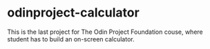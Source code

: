 # odinproject-calculator

This is the last project for The Odin Project Foundation couse, where student has to build an on-screen calculator.